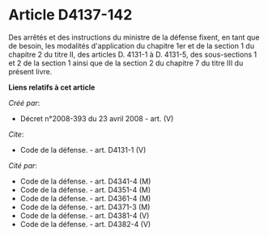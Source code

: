 # Article D4137-142

Des arrêtés et des instructions du ministre de la défense fixent, en tant que de besoin, les modalités d'application du
chapitre 1er et de la section 1 du chapitre 2 du titre II, des articles D. 4131-1 à D. 4131-5, des sous-sections 1 et 2 de la
section 1 ainsi que de la section 2 du chapitre 7 du titre III du présent livre.

**Liens relatifs à cet article**

_Créé par_:

  - Décret n°2008-393 du 23 avril 2008 - art. (V)

_Cite_:

  - Code de la défense. - art. D4131-1 (V)

_Cité par_:

  - Code de la défense. - art. D4341-4 (M)
  - Code de la défense. - art. D4351-4 (M)
  - Code de la défense. - art. D4361-4 (M)
  - Code de la défense. - art. D4371-3 (M)
  - Code de la défense. - art. D4381-4 (V)
  - Code de la défense. - art. D4382-4 (V)
